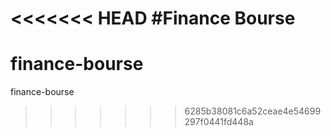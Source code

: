 <<<<<<< HEAD
#Finance Bourse
=======
# finance-bourse
finance-bourse
>>>>>>> 6285b38081c6a52ceae4e54699297f0441fd448a
